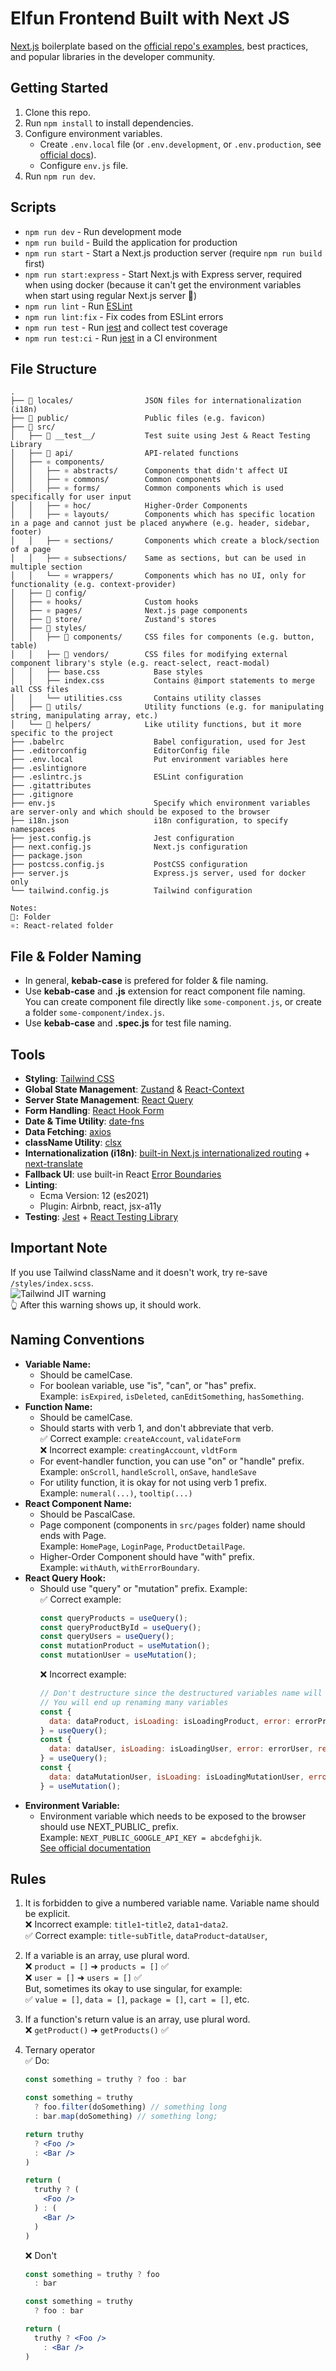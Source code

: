 # Elfun Frontend Built with Next JS

[Next.js](https://nextjs.org/) boilerplate based on the [official repo's examples](https://github.com/vercel/next.js/tree/canary/examples), best practices, and popular libraries in the developer community.


## Getting Started

1. Clone this repo.
2. Run `npm install` to install dependencies.
3. Configure environment variables.
   - Create `.env.local` file (or `.env.development`, or `.env.production`, see [official docs](https://nextjs.org/docs/basic-features/environment-variables)).
   - Configure `env.js` file.
4. Run `npm run dev`.


## Scripts

- `npm run dev` - Run development mode
- `npm run build` - Build the application for production
- `npm run start` - Start a Next.js production server (require `npm run build` first)
- `npm run start:express` - Start Next.js with Express server, required when using docker (because it can't get the environment variables when start using regular Next.js server 🤷)
- `npm run lint` - Run [ESLint](https://eslint.org/)
- `npm run lint:fix` - Fix codes from ESLint errors
- `npm run test` - Run [jest](https://jestjs.io/) and collect test coverage
- `npm run test:ci` - Run [jest](https://jestjs.io/) in a CI environment


## File Structure

```raw
.
├── 📂 locales/                JSON files for internationalization (i18n)
├── 📂 public/                 Public files (e.g. favicon)
├── 📂 src/
│   ├── 📂 __test__/           Test suite using Jest & React Testing Library
│   ├── 📂 api/                API-related functions
│   ├── ⚛️ components/
│   │   ├── ⚛️ abstracts/      Components that didn't affect UI
│   │   ├── ⚛️ commons/        Common components
│   │   ├── ⚛️ forms/          Common components which is used specifically for user input
│   │   ├── ⚛️ hoc/            Higher-Order Components
│   │   ├── ⚛️ layouts/        Components which has specific location in a page and cannot just be placed anywhere (e.g. header, sidebar, footer)
│   │   ├── ⚛️ sections/       Components which create a block/section of a page
│   │   ├── ⚛️ subsections/    Same as sections, but can be used in multiple section
│   │   └── ⚛️ wrappers/       Components which has no UI, only for functionality (e.g. context-provider)
│   ├── 📂 config/
│   ├── ⚛️ hooks/              Custom hooks
│   ├── ⚛️ pages/              Next.js page components
│   ├── 📂 store/              Zustand's stores
│   ├── 📂 styles/
│   │   ├── 📂 components/     CSS files for components (e.g. button, table)
│   │   ├── 📂 vendors/        CSS files for modifying external component library's style (e.g. react-select, react-modal)
│   │   ├── base.css            Base styles
│   │   ├── index.css           Contains @import statements to merge all CSS files
│   │   └── utilities.css       Contains utility classes
│   ├── 📂 utils/              Utility functions (e.g. for manipulating string, manipulating array, etc.)
│   └── 📂 helpers/            Like utility functions, but it more specific to the project
├── .babelrc                    Babel configuration, used for Jest
├── .editorconfig               EditorConfig file
├── .env.local                  Put environment variables here
├── .eslintignore
├── .eslintrc.js                ESLint configuration
├── .gitattributes
├── .gitignore
├── env.js                      Specify which environment variables are server-only and which should be exposed to the browser
├── i18n.json                   i18n configuration, to specify namespaces
├── jest.config.js              Jest configuration
├── next.config.js              Next.js configuration
├── package.json
├── postcss.config.js           PostCSS configuration
├── server.js                   Express.js server, used for docker only
└── tailwind.config.js          Tailwind configuration

Notes:
📂: Folder
⚛️: React-related folder
```


## File & Folder Naming

- In general, **kebab-case** is prefered for folder & file naming.
- Use **kebab-case** and **.js** extension for react component file naming.  
  You can create component file directly like `some-component.js`, or create a folder `some-component/index.js`.
- Use **kebab-case** and **.spec.js** for test file naming.


## Tools

- **Styling**: [Tailwind CSS](https://tailwindcss.com/)
- **Global State Management**: [Zustand](https://github.com/pmndrs/zustand/) & [React-Context](https://reactjs.org/docs/context.html)
- **Server State Management**: [React Query](https://react-query.tanstack.com/)
- **Form Handling**: [React Hook Form](https://react-hook-form.com/)
- **Date & Time Utility**: [date-fns](https://date-fns.org/)
- **Data Fetching**: [axios](https://github.com/axios/axios)
- **className Utility**: [clsx](https://www.npmjs.com/package/clsx)
- **Internationalization (i18n)**: [built-in Next.js internationalized routing](https://nextjs.org/blog/next-10#internationalized-routing) + [next-translate](https://github.com/vinissimus/next-translate)
- **Fallback UI**: use built-in React [Error Boundaries](https://reactjs.org/docs/error-boundaries.html)
- **Linting**:
  - Ecma Version: 12 (es2021) 
  - Plugin: Airbnb, react, jsx-a11y
- **Testing**: [Jest](https://jestjs.io/) + [React Testing Library](https://testing-library.com/docs/react-testing-library/intro)


## Important Note

If you use Tailwind className and it doesn't work, try re-save `/styles/index.scss`.  
![Tailwind JIT warning](https://i.postimg.cc/fLz9PcZf/tailwind-jit-warning.png)  
👆️ After this warning shows up, it should work.



## Naming Conventions

- **Variable Name:**
  - Should be camelCase.
  - For boolean variable, use "is", "can", or "has" prefix.  
    Example: `isExpired`, `isDeleted`, `canEditSomething`, `hasSomething`.
- **Function Name:**
  - Should be camelCase.
  - Should starts with verb 1, and don't abbreviate that verb.  
    ✅ Correct example: `createAccount`, `validateForm`  
    ❌ Incorrect example: `creatingAccount`, `vldtForm`
  - For event-handler function, you can use "on" or "handle" prefix.  
    Example: `onScroll`, `handleScroll`, `onSave`, `handleSave`
  - For utility function, it is okay for not using verb 1 prefix.  
    Example: `numeral(...)`, `tooltip(...)`
- **React Component Name:**
  - Should be PascalCase.
  - Page component (components in `src/pages` folder) name should ends with Page.  
    Example: `HomePage`, `LoginPage`, `ProductDetailPage`.
  - Higher-Order Component should have "with" prefix.  
    Example: `withAuth`, `withErrorBoundary`.
- **React Query Hook:**
  - Should use "query" or "mutation" prefix. Example:  
    ✅ Correct example:  
    ```javascript
    const queryProducts = useQuery();
    const queryProductById = useQuery();
    const queryUsers = useQuery();
    const mutationProduct = useMutation();
    const mutationUser = useMutation();
    ```
    ❌ Incorrect example:  
    ```javascript
    // Don't destructure since the destructured variables name will conflict
    // You will end up renaming many variables
    const {
      data: dataProduct, isLoading: isLoadingProduct, error: errorProduct, refetch: refetchProduct,
    } = useQuery();
    const {
      data: dataUser, isLoading: isLoadingUser, error: errorUser, refetch: refetchUser,
    } = useQuery();
    const {
      data: dataMutationUser, isLoading: isLoadingMutationUser, error: errorMutationUser, mutate: mutateUser,
    } = useMutation();
    ```
- **Environment Variable:** 
  - Environment variable which needs to be exposed to the browser should use NEXT_PUBLIC_ prefix.  
    Example: `NEXT_PUBLIC_GOOGLE_API_KEY = abcdefghijk`.  
    [See official documentation](https://nextjs.org/docs/basic-features/environment-variables#exposing-environment-variables-to-the-browser)


## Rules

1. It is forbidden to give a numbered variable name. Variable name should be explicit.  
  ❌ Incorrect example: `title1`-`title2`, `data1`-`data2`.  
  ✅ Correct example: `title`-`subTitle`, `dataProduct`-`dataUser`,

2. If a variable is an array, use plural word.  
  ❌ `product = []` ➜ `products = []` ✅  
  ❌ `user = []` ➜ `users = []` ✅  
  But, sometimes its okay to use singular, for example:  
  ✅ `value = []`, `data = []`, `package = []`, `cart = []`, etc.

3. If a function's return value is an array, use plural word.  
  ❌ `getProduct()` ➜ `getProducts()` ✅  

4. Ternary operator  
   ✅ Do:
   ```jsx
   const something = truthy ? foo : bar

   const something = truthy
     ? foo.filter(doSomething) // something long
     : bar.map(doSomething) // something long;

   return truthy
     ? <Foo />
     : <Bar />
   )

   return (
     truthy ? (
       <Foo />
     ) : (
       <Bar />
     )
   )
   ```
   ❌ Don't
   ```jsx
   const something = truthy ? foo
     : bar

   const something = truthy
     ? foo : bar

   return (
     truthy ? <Foo />
       : <Bar />
   )
   ```
